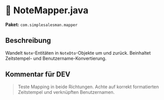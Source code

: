 # 📄 NoteMapper.java

**Paket:** `com.simplesalesman.mapper`

## Beschreibung
Wandelt `Note`-Entitäten in `NoteDto`-Objekte um und zurück. Beinhaltet Zeitstempel- und Benutzername-Konvertierung.

## Kommentar für DEV
> Teste Mapping in beide Richtungen. Achte auf korrekt formatierten Zeitstempel und verknüpften Benutzernamen.